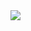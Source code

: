  <a href="./CraftsMen/Dave-P/Table-Saw.jpg">
      <img src="./Documents/Documents.zip">
      </a>
